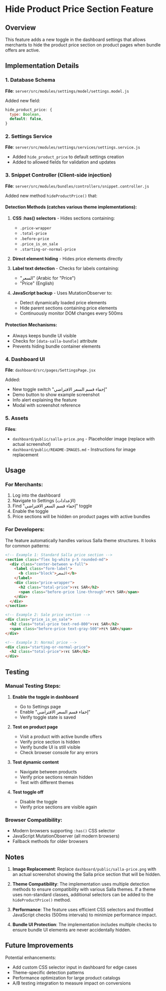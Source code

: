 # Hide Product Price Section Feature

## Overview
This feature adds a new toggle in the dashboard settings that allows merchants to hide the product price section on product pages when bundle offers are active.

## Implementation Details

### 1. Database Schema
**File**: `server/src/modules/settings/model/settings.model.js`

Added new field:
```javascript
hide_product_price: {
  type: Boolean,
  default: false,
}
```

### 2. Settings Service
**File**: `server/src/modules/settings/services/settings.service.js`

- Added `hide_product_price` to default settings creation
- Added to allowed fields for validation and updates

### 3. Snippet Controller (Client-side injection)
**File**: `server/src/modules/bundles/controllers/snippet.controller.js`

Added new method `hideProductPrice()` that:

#### Detection Methods (catches various theme implementations):
1. **CSS :has() selectors** - Hides sections containing:
   - `.price-wrapper`
   - `.total-price`
   - `.before-price`
   - `.price_is_on_sale`
   - `.starting-or-normal-price`

2. **Direct element hiding** - Hides price elements directly

3. **Label text detection** - Checks for labels containing:
   - "السعر" (Arabic for "Price")
   - "Price" (English)

4. **JavaScript backup** - Uses MutationObserver to:
   - Detect dynamically loaded price elements
   - Hide parent sections containing price elements
   - Continuously monitor DOM changes every 500ms

#### Protection Mechanisms:
- Always keeps bundle UI visible
- Checks for `[data-salla-bundle]` attribute
- Prevents hiding bundle container elements

### 4. Dashboard UI
**File**: `dashboard/src/pages/SettingsPage.jsx`

Added:
- New toggle switch "إخفاء قسم السعر الافتراضي"
- Demo button to show example screenshot
- Info alert explaining the feature
- Modal with screenshot reference

### 5. Assets
**Files**: 
- `dashboard/public/salla-price.png` - Placeholder image (replace with actual screenshot)
- `dashboard/public/README-IMAGES.md` - Instructions for image replacement

## Usage

### For Merchants:
1. Log into the dashboard
2. Navigate to Settings (الإعدادات)
3. Find "إخفاء قسم السعر الافتراضي" toggle
4. Enable the toggle
5. Price sections will be hidden on product pages with active bundles

### For Developers:
The feature automatically handles various Salla theme structures. It looks for common patterns:

```html
<!-- Example 1: Standard Salla price section -->
<section class="flex bg-white p-5 rounded-md">
  <div class="center-between w-full">
    <label class="form-label">
      <b class="block">السعر</b>
    </label>
    <div class="price-wrapper">
      <h2 class="total-price">١٧٤ SAR</h2>
      <span class="before-price line-through">٣٤٩ SAR</span>
    </div>
  </div>
</section>

<!-- Example 2: Sale price section -->
<div class="price_is_on_sale">
  <h2 class="total-price text-red-800">١٧٤ SAR</h2>
  <span class="before-price text-gray-500">٣٤٩ SAR</span>
</div>

<!-- Example 3: Normal price -->
<div class="starting-or-normal-price">
  <h2 class="total-price">١٧٤ SAR</h2>
</div>
```

## Testing

### Manual Testing Steps:
1. **Enable the toggle in dashboard**
   - Go to Settings page
   - Enable "إخفاء قسم السعر الافتراضي"
   - Verify toggle state is saved

2. **Test on product page**
   - Visit a product with active bundle offers
   - Verify price section is hidden
   - Verify bundle UI is still visible
   - Check browser console for any errors

3. **Test dynamic content**
   - Navigate between products
   - Verify price sections remain hidden
   - Test with different themes

4. **Test toggle off**
   - Disable the toggle
   - Verify price sections are visible again

### Browser Compatibility:
- Modern browsers supporting `:has()` CSS selector
- JavaScript MutationObserver (all modern browsers)
- Fallback methods for older browsers

## Notes

1. **Image Replacement**: Replace `dashboard/public/salla-price.png` with an actual screenshot showing the Salla price section that will be hidden.

2. **Theme Compatibility**: The implementation uses multiple detection methods to ensure compatibility with various Salla themes. If a theme uses non-standard classes, additional selectors can be added to the `hideProductPrice()` method.

3. **Performance**: The feature uses efficient CSS selectors and throttled JavaScript checks (500ms intervals) to minimize performance impact.

4. **Bundle UI Protection**: The implementation includes multiple checks to ensure bundle UI elements are never accidentally hidden.

## Future Improvements

Potential enhancements:
- Add custom CSS selector input in dashboard for edge cases
- Theme-specific detection patterns
- Performance optimization for large product catalogs
- A/B testing integration to measure impact on conversions
